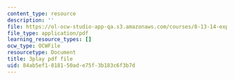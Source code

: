 ```yaml
---
content_type: resource
description: ''
file: https://ol-ocw-studio-app-qa.s3.amazonaws.com/courses/8-13-14-experimental-physics-i-ii-junior-lab-fall-2016-spring-2017/84ab5ef1818150ade75f3b183c6f3b7d_kHPWYeJ1ISI.pdf
file_type: application/pdf
learning_resource_types: []
ocw_type: OCWFile
resourcetype: Document
title: 3play pdf file
uid: 84ab5ef1-8181-50ad-e75f-3b183c6f3b7d
---
```

